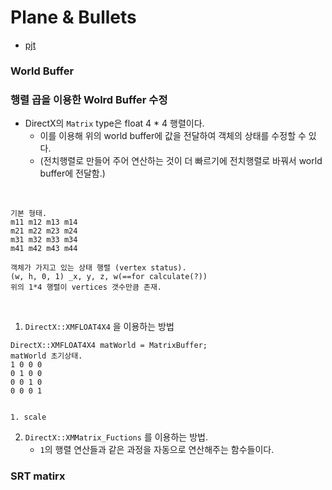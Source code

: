 # Plane & Bullets

- [pjt](./DX2DwithFramework)

### World Buffer


### 행렬 곱을 이용한 Wolrd Buffer 수정
- DirectX의 `Matrix` type은 float 4 * 4 행렬이다.
    - 이를 이용해 위의 world buffer에 값을 전달하여 객체의 상태를 수정할 수 있다.
    - (전치행렬로 만들어 주어 연산하는 것이 더 빠르기에 전치행렬로 바꿔서 world buffer에 전달함.)
<br>

```
기본 형태.
m11 m12 m13 m14
m21 m22 m23 m24
m31 m32 m33 m34
m41 m42 m43 m44

객체가 가지고 있는 상태 행렬 (vertex status).
(w, h, 0, 1) _x, y, z, w(==for calculate(?))
위의 1*4 행렬이 vertices 갯수만큼 존재.
```

<br>

1. `DirectX::XMFLOAT4X4` 을 이용하는 방법
```
DirectX::XMFLOAT4X4 matWorld = MatrixBuffer;
matWorld 초기상태.
1 0 0 0
0 1 0 0
0 0 1 0
0 0 0 1


```

    1. scale

2. `DirectX::XMMatrix_Fuctions` 를 이용하는 방법.
    - `1`의 행렬 연산들과 같은 과정을 자동으로 연산해주는 함수들이다.

### SRT matirx
